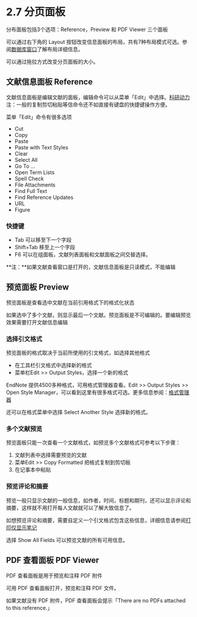 # 2.7 分页面板

分布面板包括3个选项：Reference，Preview 和 PDF Viewer 三个面板

可以通过右下角的 Layout 按钮改变信息面板的布局，共有7种布局模式可选。参阅[数据库窗口](library-window.md)了解布局详细信息。

可以通过拖拉方式改变分页面板的大小。

## 文献信息面板 Reference

文献信息面板是编辑文献的面板，编辑命令可以从菜单「Edit」中选择。[科研动力](https://www.howsci.com/)注：一般的复制剪切粘贴等信命令还不如直接有键盘的快捷键操作方便。

菜单「Edit」命令有很多选项

* Cut
* Copy
* Paste
* Paste with Text Styles
* Clear
* Select All
* Go To ...
* Open Term Lists
* Spell Check
* File Attachments
* Find Full Text
* Find Reference Updates
* URL
* Figure

### **快捷键**

* Tab 可以移至下一个字段
* Shift+Tab 移至上一个字段
* F6 可以在组面板，文献列表面板和文献面板之间交替选择。

**注：**如果文献查看窗口是打开的，文献信息面板是只读模式，不能编辑

## 预览面板 Preview

预览面板是查看选中文献在当前引用格式下的格式化状态

如果选中了多个文献，则显示最后一个文献。预览面板是不可编辑的。要编辑预览效果需要打开文献信息编辑

### **选择引文格式**

预览面板的格式取决于当前所使用的引文格式，如选择其他格式

* 在工具栏引文格式中选择新的格式
* 菜单栏Edit &gt;&gt; Output Styles，选择一个新的格式

EndNote 提供4500多种格式，可用格式管理器查看。Edit &gt;&gt; Output Styles &gt;&gt; Open Style Manager，可以看到这里有很多格式可选。更多信息参阅：[格式管理器](../15Styles/The_Style_Manager.htm)

还可以在格式菜单中选择 Select Another Style 选择新的格式。

### **多个文献预览**

预览面板只能一次查看一个文献格式，如预览多个文献格式可参考以下步骤：

1. 文献列表中选择需要预览的文献
2. 菜单Edit &gt;&gt; Copy Formatted 把格式复制到剪切板
3. 在记事本中粘贴

### **预览评论和摘要**

预览一般只显示文献的一般信息，如作者，时间，标题和期刊，还可以显示评论和摘要，这样就不用打开每人文献就可以了解大致信息了。

如想预览评论和摘要，需要自定义一个引文格式包含这些信息，详细信息请参阅[打印仅显示笔记](../12IndependentBibs/Printing_Only_the_Notes.htm)

选择 Show All Fields 可以预览文献的所有可用信息。

## PDF 查看面板 PDF Viewer

PDF 查看面板是用于预览和注释 PDF 附件

可用 PDF 查看面板打开，预览和注释 PDF 文件。

如果文献没有 PDF 附件，PDF 查看面板会提示「There are no PDFs attached to this reference.」

